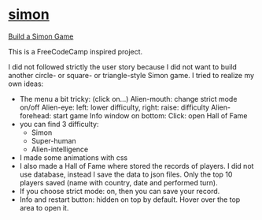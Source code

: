 # [simon](https://cselko.offyoucode.co.uk/fcc/take_home/simon/)

<a href="https://www.freecodecamp.org/learn/coding-interview-prep/take-home-projects/build-a-simon-game" target="_blank">Build a Simon Game</a>

This is a FreeCodeCamp inspired project.

I did not followed strictly the user story because I did not want to build another circle- or square- or triangle-style Simon game.
I tried to realize my own ideas:
  - The menu a bit tricky: (click on...)
      Alien-mouth: change strict mode on/off
      Alien-eye: left: lower difficulty, right: raise: difficulty
      Alien-forehead: start game
      Info window on bottom: Click: open Hall of Fame
  - you can find 3 difficulty:
      - Simon
      - Super-human
      - Alien-intelligence
  - I made some animations with css
  - I also made a Hall of Fame where stored the records of players. I did not use database, instead I save  the data to json files. Only  the top 10 players saved (name with country, date and performed turn).
  - If you choose strict mode: on, then you can save your record.
  - Info and restart button: hidden on top by default. Hover over the top area to open it.

